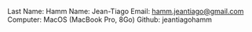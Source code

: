 Last Name: Hamm
Name: Jean-Tiago
Email: hamm.jeantiago@gmail.com
Computer: MacOS (MacBook Pro, 8Go)
Github: jeantiagohamm
